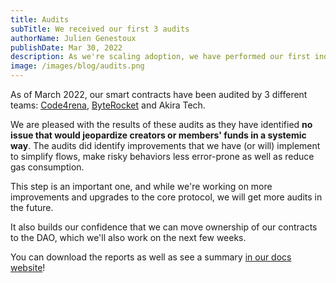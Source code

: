 ```yaml
---
title: Audits
subTitle: We received our first 3 audits
authorName: Julien Genestoux
publishDate: Mar 30, 2022
description: As we're scaling adoption, we have performed our first independent audits.
image: /images/blog/audits.png
---
```


As of March 2022, our smart contracts have been audited by 3 different teams: [Code4rena](https://code4rena.com/), [ByteRocket](https://byterocket.com/) and Akira Tech.

We are pleased with the results of these audits as they have identified **no issue that would jeopardize creators or members' funds in a systemic way**. The audits did identify improvements that we have (or will) implement to simplify flows, make risky behaviors less error-prone as well as reduce gas consumption.

This step is an important one, and while we're working on more improvements and upgrades to the core protocol, we will get more audits in the future.

It also builds our confidence that we can move ownership of our contracts to the DAO, which we'll also work on the next few weeks.

You can download the reports as well as see a summary [in our docs website](https://docs.unlock-protocol.com/core-protocol/audits)!
